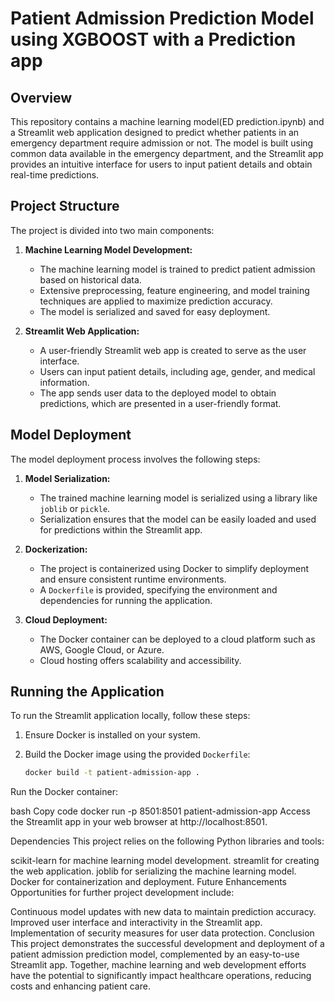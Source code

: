 # Patient Admission Prediction Model using XGBOOST with a Prediction app

## Overview

This repository contains a machine learning model(ED prediction.ipynb) and a Streamlit web application designed to predict whether patients in an emergency department require admission or not. The model is built using common data available in the emergency department, and the Streamlit app provides an intuitive interface for users to input patient details and obtain real-time predictions.

## Project Structure

The project is divided into two main components:

1. **Machine Learning Model Development:**
   - The machine learning model is trained to predict patient admission based on historical data.
   - Extensive preprocessing, feature engineering, and model training techniques are applied to maximize prediction accuracy.
   - The model is serialized and saved for easy deployment.

2. **Streamlit Web Application:**
   - A user-friendly Streamlit web app is created to serve as the user interface.
   - Users can input patient details, including age, gender, and medical information.
   - The app sends user data to the deployed model to obtain predictions, which are presented in a user-friendly format.

## Model Deployment

The model deployment process involves the following steps:

1. **Model Serialization:**
   - The trained machine learning model is serialized using a library like `joblib` or `pickle`.
   - Serialization ensures that the model can be easily loaded and used for predictions within the Streamlit app.

2. **Dockerization:**
   - The project is containerized using Docker to simplify deployment and ensure consistent runtime environments.
   - A `Dockerfile` is provided, specifying the environment and dependencies for running the application.

3. **Cloud Deployment:**
   - The Docker container can be deployed to a cloud platform such as AWS, Google Cloud, or Azure.
   - Cloud hosting offers scalability and accessibility.

## Running the Application

To run the Streamlit application locally, follow these steps:

1. Ensure Docker is installed on your system.

2. Build the Docker image using the provided `Dockerfile`:
   ```bash
   docker build -t patient-admission-app .
Run the Docker container:

bash
Copy code
docker run -p 8501:8501 patient-admission-app
Access the Streamlit app in your web browser at http://localhost:8501.

Dependencies
This project relies on the following Python libraries and tools:

scikit-learn for machine learning model development.
streamlit for creating the web application.
joblib for serializing the machine learning model.
Docker for containerization and deployment.
Future Enhancements
Opportunities for further project development include:

Continuous model updates with new data to maintain prediction accuracy.
Improved user interface and interactivity in the Streamlit app.
Implementation of security measures for user data protection.
Conclusion
This project demonstrates the successful development and deployment of a patient admission prediction model, complemented by an easy-to-use Streamlit app. Together, machine learning and web development efforts have the potential to significantly impact healthcare operations, reducing costs and enhancing patient care.

